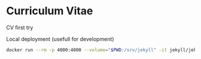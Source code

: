 # Curriculum Vitae

CV first try


Local deployment (usefull for development)

```bash
docker run --rm -p 4000:4000 --volume="$PWD:/srv/jekyll" -it jekyll/jekyll  jekyll serve
```

